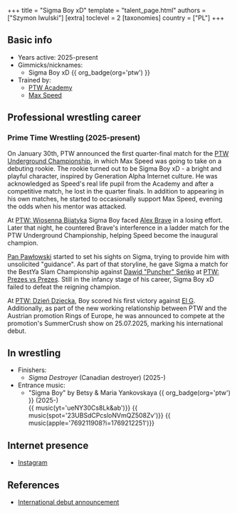 +++
title = "Sigma Boy xD"
template = "talent_page.html"
authors = ["Szymon Iwulski"]
[extra]
toclevel = 2
[taxonomies]
country = ["PL"]
+++

## Basic info

* Years active: 2025-present
* Gimmicks/nicknames:
  - Sigma Boy xD {{ org_badge(org='ptw') }}
* Trained by:
  - [PTW Academy](@/o/ptw-academy.md)
  - [Max Speed](@/w/max-speed.md)

## Professional wrestling career

### Prime Time Wrestling (2025-present)

On January 30th, PTW announced the first quarter-final match for the [PTW Underground Championship](@/c/ptw-underground-championship.md), in which Max Speed was going to take on a debuting rookie. The rookie turned out to be Sigma Boy xD - a bright and playful character, inspired by Generation Alpha Internet culture. He was acknowledged as Speed's real life pupil from the Academy and after a competitive match, he lost in the quarter finals. In addition to appearing in his own matches, he started to occasionally support Max Speed, evening the odds when his mentor was attacked.

At [PTW: Wiosenna Bijatyka](@/e/ptw/2025-03-15-ptw-wiosenna-bijatyka.md) Sigma Boy faced [Alex Brave](@/w/alex-brave.md) in a losing effort. Later that night, he countered Brave's interference in a ladder match for the PTW Underground Championship, helping Speed become the inaugural champion.

[Pan Pawłowski](@/w/pan-pawlowski.md) started to set his sights on Sigma, trying to provide him with unsolicited "guidance". As part of that storyline, he gave Sigma a match for the BestYa Slam Championship against [Dawid "Puncher" Seńko](@/w/puncher.md) at [PTW: Prezes vs Prezes](@/e/ptw/2025-04-12-ptw-prezes-vs-prezes.md). Still in the infancy stage of his career, Sigma Boy xD failed to defeat the reigning champion. 

At [PTW: Dzień Dziecka](@/e/ptw/2025-05-31-ptw-dzien-dziecka.md), Boy scored his first victory against [El G](@/w/el-g.md).
Additionally, as part of the new working relationship between PTW and the Austrian promotion Rings of Europe, he was announced to compete at the promotion's SummerCrush show on 25.07.2025, marking his international debut.

## In wrestling

* Finishers:
  - _Sigma Destroyer_ (Canadian destroyer) (2025-)
* Entrance music:
  - "Sigma Boy" by Betsy & Maria Yankovskaya
    {{ org_badge(org='ptw') }} (2025-) <br>
    {{ music(yt='ueNY30Cs8Lk&ab')}}
    {{ music(spot='23UBSdCPcsloNVmQZ508Zv')}}
    {{ music(apple='769211908?i=1769212251')}}

## Internet presence

* [Instagram](https://www.instagram.com/sigmaboy_ptw/)

## References

* [International debut announcement](https://www.facebook.com/photo?fbid=1288715599378324&set=a.533801284869763)
